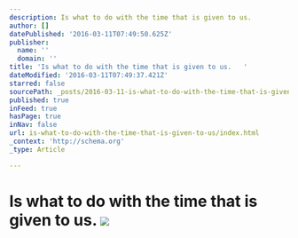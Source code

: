 ```yaml
---
description: Is what to do with the time that is given to us.
author: []
datePublished: '2016-03-11T07:49:50.625Z'
publisher:
  name: ''
  domain: ''
title: 'Is what to do with the time that is given to us.   '
dateModified: '2016-03-11T07:49:37.421Z'
starred: false
sourcePath: _posts/2016-03-11-is-what-to-do-with-the-time-that-is-given-to-us.md
published: true
inFeed: true
hasPage: true
inNav: false
url: is-what-to-do-with-the-time-that-is-given-to-us/index.html
_context: 'http://schema.org'
_type: Article

---
```

# Is what to do with the time that is given to us. ![](https://the-grid-user-content.s3-us-west-2.amazonaws.com/213918ed-6020-4535-a958-e10795effc53.png)